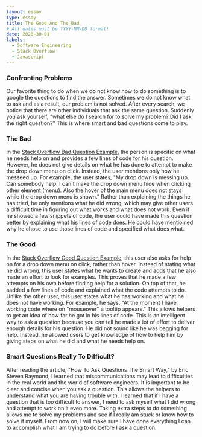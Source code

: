 ```yaml
---
layout: essay
type: essay
title: The Good And The Bad
# All dates must be YYYY-MM-DD format!
date: 2020-30-01
labels:
  - Software Engineering
  - Stack Overflow
  - Javascript 
---
```


### Confronting Problems
Our favorite thing to do when we do not know how to do something is to google the questions to find the answer. Sometimes we do not know what to ask and as a result, our problem is not solved. After every search, we notice that there are other individuals that ask the same question. Suddenly you ask yourself, "what else do I search for to solve my problem? Did I ask the right question?" This is where smart and bad questions come to play.  


### The Bad
In the [Stack Overflow Bad Question Example]( https://stackoverflow.com/questions/33932938/drop-down-menu-on-click), the person is specific on what he needs help on and provides a few lines of code for his question. However, he does not give details on what he has done to attempt to make the drop down menu on click. Instead, the user mentions only how he messeed up. For example, the user states, "My drop down is messing up. Can somebody help. I can't make the drop down menu hide when clicking other element (menu). Also the hover of the main menu does not stays while the drop down menu is shown." Rather than explaining the things he has tried, he only mentions what he did wrong, which may give other users a difficult time in figuring out what works and what does not work. Even if he showed a few snippets of code, the user could have made this question better by explaining what his lines of code does. He could have mentioined why he chose to use those lines of code and specified what does what. 

### The Good
In the [Stack Overflow Good Question Example]( https://stackoverflow.com/questions/35295504/d3-js-drop-down-menu-on-click), this user also asks for help on for a drop down menu on click, rather than hover. Instead of stating what he did wrong, this user states what he wants to create and adds that he also made an effort to look for examples. This proves that he made a few attempts on his own before finding help for a solution. On top of that, he aadded a few lines of code and explained what the code attempts to do. Unlike the other user, this user states what he has working and what he does not have working. For example, he says, "At the moment I have working code where on "mouseover" a tooltip appears." This allows helpers to get an idea of how far he got in his lines of code. This is an intelligent way to ask a question because you can tell he made a lot of effort to deliver enough details for his question. He did not sound like he was begging for help. Instead, he allowed users to get knowledge of how to help him by giving steps on what he did and what he needs help on.

### Smart Questions Really To Difficult?
After reading the article, "How To Ask Questions The Smart Way," by Eric Steven Raymond, I learned that miscommunications may lead to difficulties in the real world and the world of software engineers. It is important to be clear and concise when you ask a question. This allows the helpers to understand what you are having trouble with. I learned that if I have a question that is too difficult to answer, I need to ask myself what I did wrong and attempt to work on it even more. Taking extra steps to do something allows me to solve my problems and see if I really am stuck or know how to solve it myself. From now on, I will make sure I have done everything I can to accomplish what I am trying to do before I ask a question. 
